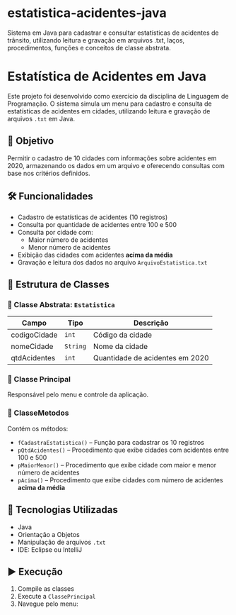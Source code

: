 # estatistica-acidentes-java
Sistema em Java para cadastrar e consultar estatísticas de acidentes de trânsito, utilizando leitura e gravação em arquivos .txt, laços, procedimentos, funções e conceitos de classe abstrata.

# Estatística de Acidentes em Java

Este projeto foi desenvolvido como exercício da disciplina de Linguagem de Programação. O sistema simula um menu para cadastro e consulta de estatísticas de acidentes em cidades, utilizando leitura e gravação de arquivos `.txt` em Java.

## 🎯 Objetivo

Permitir o cadastro de 10 cidades com informações sobre acidentes em 2020, armazenando os dados em um arquivo e oferecendo consultas com base nos critérios definidos.

## 🛠️ Funcionalidades

- Cadastro de estatísticas de acidentes (10 registros)
- Consulta por quantidade de acidentes entre 100 e 500
- Consulta por cidade com:
  - Maior número de acidentes
  - Menor número de acidentes
- Exibição das cidades com acidentes **acima da média**
- Gravação e leitura dos dados no arquivo `ArquivoEstatistica.txt`

## 🧱 Estrutura de Classes

### 🔹 Classe Abstrata: `Estatistica`
| Campo         | Tipo    | Descrição                        |
|---------------|---------|----------------------------------|
| codigoCidade  | `int`   | Código da cidade                 |
| nomeCidade    | `String`| Nome da cidade                   |
| qtdAcidentes  | `int`   | Quantidade de acidentes em 2020 |

### 🔹 Classe Principal
Responsável pelo menu e controle da aplicação.

### 🔹 ClasseMetodos
Contém os métodos:
- `fCadastraEstatistica()` – Função para cadastrar os 10 registros
- `pQtdAcidentes()` – Procedimento que exibe cidades com acidentes entre 100 e 500
- `pMaiorMenor()` – Procedimento que exibe cidade com maior e menor número de acidentes
- `pAcima()` – Procedimento que exibe cidades com número de acidentes **acima da média**

## 💾 Tecnologias Utilizadas

- Java
- Orientação a Objetos
- Manipulação de arquivos `.txt`
- IDE: Eclipse ou IntelliJ

## ▶️ Execução

1. Compile as classes
2. Execute a `ClassePrincipal`
3. Navegue pelo menu:

